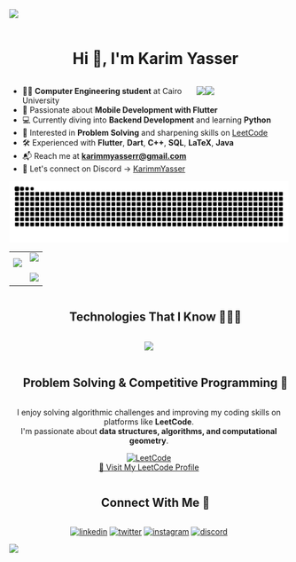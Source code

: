 <!--horizontal divider(gradiant)-->
<img src="https://user-images.githubusercontent.com/73097560/115834477-dbab4500-a447-11eb-908a-139a6edaec5c.gif">

<!--h1 without bottom border-->
<div id="user-content-toc">
  <ul align="center">
    <summary><h1 style="display: inline-block">Hi 👋, I'm Karim Yasser</h1></summary>
  </ul>
</div>

<img align="right" src="https://octodex.github.com/images/welcometocat.png" width="150">
<img align="right" src="https://visitor-badge.laobi.icu/badge?page_id=KarimmYasser.KarimmYasser&left_color=royalblue&right_color=black"  />

<!--Intro start-->
- 🧑‍🎓 **Computer Engineering student** at Cairo University  
- 📱 Passionate about **Mobile Development with Flutter**  
- 💻 Currently diving into **Backend Development** and learning **Python**  
- 🧠 Interested in **Problem Solving** and sharpening skills on [LeetCode](https://leetcode.com/KarimmYasser/)  
- 🛠️ Experienced with **Flutter**, **Dart**, **C++**, **SQL**, **LaTeX**, **Java**  
- 📬 Reach me at **karimmyasserr@gmail.com**  
- 💬 Let's connect on Discord → [KarimmYasser](https://discordapp.com/users/karimmyasser) 

<!--Intro end-->

<!-- Snake animation -->
<div align="center">
  <img src="https://raw.githubusercontent.com/KarimmYasser/KarimmYasser/output/github-contribution-grid-snake-dark.svg" alt="Snake animation" />
</div>

<!-- Stats & Trophy -->
<p align="center">
  <table align="center">
    <tr border="none">
      <td width="50%" align="center">
        <img src="https://github-readme-stats.vercel.app/api?username=KarimmYasser&show_icons=true&theme=onedark&count_private=true" />
        <br><br>
      </td>
      <td width="50%" align="center">
        <img src="https://github-readme-stats.anuraghazra1.vercel.app/api/top-langs/?username=KarimmYasser&theme=onedark&hide_border=false&no-bg=true&no-frame=true&langs_count=5"/>
        <br><br>
        <img src="https://github-readme-activity-graph.vercel.app/graph?username=KarimmYasser&theme=github">
      </td>
    </tr>
  </table>
</p>

<!-- Tech Stack -->
<div id="user-content-toc">
  <ul align="center">
    <summary><h2 style="display: inline-block">Technologies That I Know 👨🏻‍💻</h2></summary>
  </ul>
</div>

<p align="center">
  <a href="https://skillicons.dev">
    <img src="https://skillicons.dev/icons?i=flutter,dart,cpp,python,java,kotlin,postgres,git,github,vscode,latex,discord&perline=14" />
  </a>
</p>

<!-- LeetCode / Problem Solving Section -->
<div id="user-content-toc">
  <ul align="center">
    <summary><h2 style="display: inline-block">Problem Solving & Competitive Programming 🧠</h2></summary>
  </ul>
</div>

<p align="center">
  I enjoy solving algorithmic challenges and improving my coding skills on platforms like <strong>LeetCode</strong>.<br>
  I'm passionate about <strong>data structures, algorithms, and computational geometry</strong>.
</p>

<p align="center">
  <a href="https://leetcode.com/KarimmYasser/" target="blank">
    <img src="https://upload.wikimedia.org/wikipedia/commons/1/19/LeetCode_logo_black.png" alt="LeetCode" height="40" />
  </a>
  <br>
  <a href="https://leetcode.com/KarimmYasser/" target="blank">
    🔗 Visit My LeetCode Profile
  </a>
</p>

<!-- Connect with me -->
<div id="user-content-toc">
  <ul align="center">
    <summary><h2 style="display: inline-block">Connect With Me 🤝</h2></summary>
  </ul>
</div>

<p align="center">
  <a href="https://www.linkedin.com/in/karimmyasserr/" target="blank"><img src="https://user-images.githubusercontent.com/88904952/234979284-68c11d7f-1acc-4f0c-ac78-044e1037d7b0.png" alt="linkedin" height="50" width="50" /></a>
  <a href="https://x.com/karim_yaaseer" target="blank"><img src="https://user-images.githubusercontent.com/88904952/234980676-61bfb021-ecc8-48f7-88e6-34c1b06c4a58.png" alt="twitter" height="50" width="50" /></a> 
  <a href="https://www.instagram.com/karimmyasser/" target="blank"><img src="https://user-images.githubusercontent.com/88904952/234981169-2dd1e58f-4b7e-468c-8213-034ba62156c3.png" alt="instagram" height="50" width="50" /></a>
  <a href="https://discordapp.com/users/karimmyasser" target="blank"><img src="https://user-images.githubusercontent.com/88904952/234982627-019fd336-6248-453c-9b05-97c13fd1d207.png" alt="discord" height="50" width="50" /></a>
</p>

<!--horizontal divider(gradiant)-->
<img src="https://user-images.githubusercontent.com/73097560/115834477-dbab4500-a447-11eb-908a-139a6edaec5c.gif">
